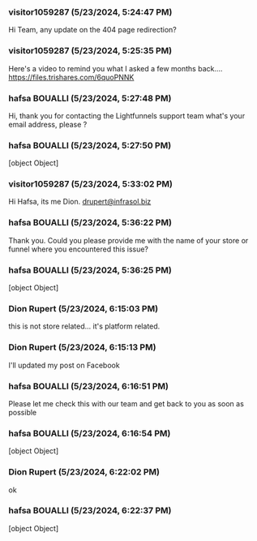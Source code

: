 ### visitor1059287 (5/23/2024, 5:24:47 PM)

Hi Team, any update on the 404 page redirection?

### visitor1059287 (5/23/2024, 5:25:35 PM)

Here's a video to remind you what I asked a few months back.... https://files.trishares.com/6quoPNNK

### hafsa BOUALLI (5/23/2024, 5:27:48 PM)

Hi, thank you for contacting the Lightfunnels support team
what's your email address, please ?

### hafsa BOUALLI (5/23/2024, 5:27:50 PM)

[object Object]

### visitor1059287 (5/23/2024, 5:33:02 PM)

Hi Hafsa, its me Dion. drupert@infrasol.biz

### hafsa BOUALLI (5/23/2024, 5:36:22 PM)

Thank you. Could you please provide me with the name of your store or funnel where you encountered this issue?

### hafsa BOUALLI (5/23/2024, 5:36:25 PM)

[object Object]

### Dion Rupert (5/23/2024, 6:15:03 PM)

this is not store related... it's platform related.

### Dion Rupert (5/23/2024, 6:15:13 PM)

I'll updated my post on Facebook

### hafsa BOUALLI (5/23/2024, 6:16:51 PM)

Please let me check this with our team and get back to you as soon as possible

### hafsa BOUALLI (5/23/2024, 6:16:54 PM)

[object Object]

### Dion Rupert (5/23/2024, 6:22:02 PM)

ok

### hafsa BOUALLI (5/23/2024, 6:22:37 PM)

[object Object]
